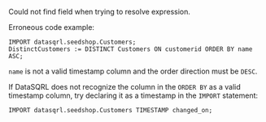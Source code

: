 Could not find field when trying to resolve expression.

Erroneous code example:
```
IMPORT datasqrl.seedshop.Customers;
DistinctCustomers := DISTINCT Customers ON customerid ORDER BY name ASC;
```

`name` is not a valid timestamp column and the order direction must be `DESC`.

If DataSQRL does not recognize the column in the `ORDER BY` as a valid timestamp
column, try declaring it as a timestamp in the `IMPORT` statement:
```
IMPORT datasqrl.seedshop.Customers TIMESTAMP changed_on;
```